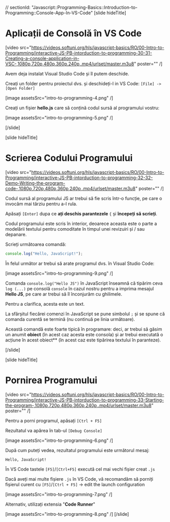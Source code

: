 // sectionId: "Javascript::Programming-Basics::Introduction-to-Programming::Console-App-In-VS-Code"
[slide hideTitle]
# Aplicații de Consolă în VS Code

[video src="https://videos.softuni.org/hls/javascript-basics/RO/00-Intro-to-Programming/interactive-JS-PB-intorduction-to-programming-30-31-Creating-a-console-application-in-VSC-,1080p,720p,480p,360p,240p,.mp4/urlset/master.m3u8" poster="" /]


Avem deja instalat Visual Studio Code și îl putem deschide.

Creați un folder pentru proiectul dvs. și deschideți-l in VS Code:
`[File] -> [Open Folder]`

[image assetsSrc="intro-to-programming-4.png" /]

Creați un fișier **hello.js** care să conțină codul sursă al programului vostru:

[image assetsSrc="intro-to-programming-5.png" /]

[/slide]

[slide hideTitle]
# Scrierea Codului Programului

[video src="https://videos.softuni.org/hls/javascript-basics/RO/00-Intro-to-Programming/interactive-JS-PB-intorduction-to-programming-32-32-Demo-Writing-the-program-code-,1080p,720p,480p,360p,240p,.mp4/urlset/master.m3u8" poster="" /]

Codul sursă al programului JS ar trebui să fie scris într-o funcție, pe care o invocăm mai târziu pentru a-l rula.

Apăsați `[Enter]` dupa ce **ați deschis parantezele** `{` și  **începeți să scrieți**.

Codul programului este scris în interior, deoarece aceasta este o parte a modelării textului pentru comoditate în timpul unei revizuiri și / sau depanare.

Scrieți următoarea comandă:

```js
console.log("Hello, JavaScript!");
```

În felul următor ar trebui să arate programul dvs. în Visual Studio Code:

[image assetsSrc="intro-to-programming-9.png" /]

Comanda  `console.log("Hello JS")` în JavaScript înseamnă că tipărim ceva `log (...)` pe consolă `console` în cazul nostru pentru a imprima mesajul **Hello JS**, pe care ar trebui să îl înconjurăm cu ghilimele.

Pentru a clarifica, acesta este un text.

La sfârșitul fiecărei comenzi în JavaScript se pune simbolul `;` și se spune că comanda curentă se termină (nu continuă pe linia următoare).

Această comandă este foarte tipică în programare: deci, ar trebui să găsim un anumit **obiect** (în acest caz acesta este consola) și ar trebui executată o acțiune în acest obiect** (în acest caz este tipărirea textului în paranteze).

[/slide]

[slide hideTitle]
# Pornirea Programului

[video src="https://videos.softuni.org/hls/javascript-basics/RO/00-Intro-to-Programming/interactive-JS-PB-intorduction-to-programming-33-Starting-the-program-,1080p,720p,480p,360p,240p,.mp4/urlset/master.m3u8" poster="" /]

Pentru a porni programul, apăsați `[Ctrl + F5]`

Rezultatul va apărea în tab-ul `[Debug Console]`

[image assetsSrc="intro-to-programming-6.png" /]

După cum puteți vedea, rezultatul programului este următorul mesaj:
```
Hello, JavaScript!
```
În VS Code tastele `[F5]`/`[Ctrl+F5]` execută cel mai vechi fișier creat `.js`

Dacă aveți mai multe fișiere `.js` în VS Code, vă recomandăm să porniți fișierul curent cu `[F5]`/`[Ctrl + F5]` \-\> edit the launch configuration

[image assetsSrc="intro-to-programming-7.png" /]

Alternativ, utilizați extensia "**Code Runner**"

[image assetsSrc="intro-to-programming-8.png" /]
[/slide]

